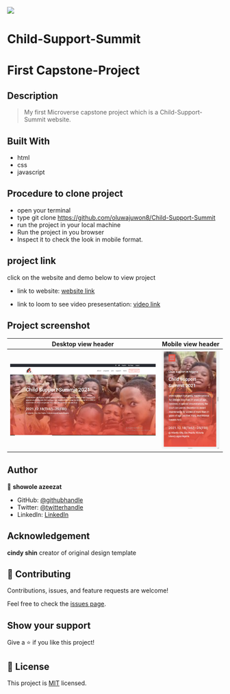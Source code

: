 ![](https://img.shields.io/badge/Microverse-blueviolet)

# Child-Support-Summit
# First Capstone-Project 

## Description
> My first Microverse capstone project which is a Child-Support-Summit website.

## Built With

- html
- css
- javascript

## Procedure to clone project
- open your terminal
- type git clone https://github.com/oluwajuwon8/Child-Support-Summit
- run the project in your local machine
- Run the project in you browser 
- Inspect it to check the look in mobile format.

## project link
click on the website and demo below to view project

- link to website: [website link]( https://oluwajuwon8.github.io/Child-Support-Summit/)

- link to loom to see video presesentation: [video link](https://www.loom.com/share/4fe9c74972d94a7b90ab101ea13ce4df)

## Project screenshot

Desktop view header                      |  Mobile view header
:---------------------------------------:|:---------------------------------------:
![](./images/Desktop-home.PNG)           |  ![](./images/Mobile-view.PNG)

## Author

👤 **showole azeezat**

- GitHub: [@githubhandle](https://github.com/oluwajuwon8)
- Twitter: [@twitterhandle](https://twitter.com/oluwafu87040629)
- LinkedIn: [LinkedIn](https://linkedin.com/in/showole-azeezat-omolola-4368a7ba/)

## Acknowledgement

**cindy shin**
creator of original design template


## 🤝 Contributing

Contributions, issues, and feature requests are welcome!

Feel free to check the [issues page](../../issues/).

## Show your support

Give a ⭐️ if you like this project!


## 📝 License

This project is [MIT](./MIT.md) licensed.

